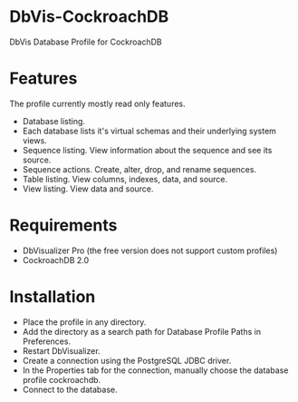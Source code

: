 DbVis-CockroachDB
=======================

DbVis Database Profile for CockroachDB

Features
============
The profile currently mostly read only features.

- Database listing.
- Each database lists it's virtual schemas and their underlying system views.
- Sequence listing.  View information about the sequence and see its source.
- Sequence actions.  Create, alter, drop, and rename sequences.
- Table listing.  View columns, indexes, data, and source.
- View listing.  View data and source.

Requirements
============

* DbVisualizer Pro (the free version does not support custom profiles) 
* CockroachDB 2.0

Installation
============
- Place the profile in any directory.
- Add the directory as a search path for Database Profile Paths in Preferences.
- Restart DbVisualizer.
- Create a connection using the PostgreSQL JDBC driver.
- In the Properties tab for the connection, manually choose the database profile cockroachdb.
- Connect to the database.
